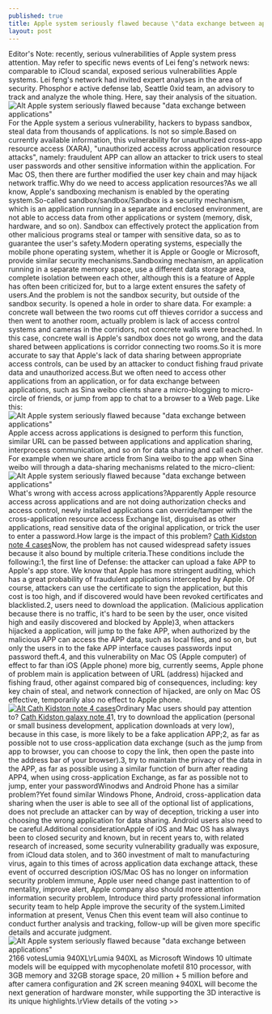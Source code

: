 ```yaml
---
published: true
title: Apple system seriously flawed because \"data exchange between applications\"
layout: post
---
```

Editor\'s Note: recently, serious vulnerabilities of Apple system press attention. May refer to specific news events of Lei feng\'s network news: comparable to iCloud scandal, exposed serious vulnerabilities Apple systems. Lei feng\'s network had invited expert analyses in the area of security. Phosphor e active defense lab, Seattle 0xid team, an advisory to track and analyze the whole thing. Here, say their analysis of the situation.![Alt Apple system seriously flawed because \"data exchange between applications\"](https://c2.staticflickr.com/6/5722/23196922024_47af092f29_z.jpg)For the Apple system a serious vulnerability, hackers to bypass sandbox, steal data from thousands of applications. Is not so simple.Based on currently available information, this vulnerability for unauthorized cross-app resource access (XARA), \"unauthorized access across application resource attacks\", namely: fraudulent APP can allow an attacker to trick users to steal user passwords and other sensitive information within the application. For Mac OS, then there are further modified the user key chain and may hijack network traffic.Why do we need to access application resources?As we all know, Apple\'s sandboxing mechanism is enabled by the operating system.So-called sandbox/sandbox/Sandbox is a security mechanism, which is an application running in a separate and enclosed environment, are not able to access data from other applications or system (memory, disk, hardware, and so on). Sandbox can effectively protect the application from other malicious programs steal or tamper with sensitive data, so as to guarantee the user\'s safety.Modern operating systems, especially the mobile phone operating system, whether it is Apple or Google or Microsoft, provide similar security mechanisms.Sandboxing mechanism, an application running in a separate memory space, use a different data storage area, complete isolation between each other, although this is a feature of Apple has often been criticized for, but to a large extent ensures the safety of users.And the problem is not the sandbox security, but outside of the sandbox security. Is opened a hole in order to share data. For example: a concrete wall between the two rooms cut off thieves corridor a success and then went to another room, actually problem is lack of access control systems and cameras in the corridors, not concrete walls were breached. In this case, concrete wall is Apple\'s sandbox does not go wrong, and the data shared between applications is corridor connecting two rooms.So it is more accurate to say that Apple\'s lack of data sharing between appropriate access controls, can be used by an attacker to conduct fishing fraud private data and unauthorized access.But we often need to access other applications from an application, or for data exchange between applications, such as Sina weibo clients share a micro-blogging to micro-circle of friends, or jump from app to chat to a browser to a Web page. Like this:![Alt Apple system seriously flawed because \"data exchange between applications\"](https://c1.staticflickr.com/1/714/23198252863_4864ed690c_z.jpg)Apple access across applications is designed to perform this function, similar URL can be passed between applications and application sharing, interprocess communication, and so on for data sharing and call each other. For example when we share article from Sina weibo to the app when Sina weibo will through a data-sharing mechanisms related to the micro-client:![Alt Apple system seriously flawed because \"data exchange between applications\"](https://c1.staticflickr.com/1/669/23825062005_5f6c83ee45_b.jpg)What\'s wrong with access across applications?Apparently Apple resource access across applications and are not doing authorization checks and access control, newly installed applications can override/tamper with the cross-application resource access Exchange list, disguised as other applications, read sensitive data of the original application, or trick the user to enter a password.How large is the impact of this problem? [Cath Kidston note 4 cases](http://www.nixcase.com/cath-kidston-samsung-galaxy-note-4-case-rose-blue-p-4535.html)Now, the problem has not caused widespread safety issues because it also bound by multiple criteria.These conditions include the following:1, the first line of Defense: the attacker can upload a fake APP to Apple\'s app store. We know that Apple has more stringent auditing, which has a great probability of fraudulent applications intercepted by Apple. Of course, attackers can use the certificate to sign the application, but this cost is too high, and if discovered would have been revoked certificates and blacklisted.2, users need to download the application. (Malicious application because there is no traffic, it\'s hard to be seen by the user, once visited high and easily discovered and blocked by Apple)3, when attackers hijacked a application, will jump to the fake APP, when authorized by the malicious APP can access the APP data, such as local files, and so on, but only the users in to the fake APP interface causes passwords input password theft.4, and this vulnerability on Mac OS (Apple computer) of effect to far than iOS (Apple phone) more big, currently seems, Apple phone of problem main is application between of URL (address) hijacked and fishing fraud, other against compared big of consequences, including: key key chain of steal, and network connection of hijacked, are only on Mac OS effective, temporarily also no effect to Apple phone.[![Alt Cath Kidston note 4 cases](http://www.nixcase.com/images/large/note4/cath_kidston_n4409_lrg.jpg)](http://www.nixcase.com/cath-kidston-samsung-galaxy-note-4-case-rose-blue-p-4535.html)Ordinary Mac users should pay attention to? [Cath Kidston galaxy note 4](http://crossbody2015.tumblr.com/post/135284111740/use-drones-to-play-table-tennis-is-the-fear-of)1, try to download the application (personal or small business development, application downloads at very low), because in this case, is more likely to be a fake application APP;2, as far as possible not to use cross-application data exchange (such as the jump from app to browser, you can choose to copy the link, then open the paste into the address bar of your browser).3, try to maintain the privacy of the data in the APP, as far as possible using a similar function of burn after reading APP4, when using cross-application Exchange, as far as possible not to jump, enter your passwordWinodws and Android Phone has a similar problem?Yet found similar Windows Phone, Android, cross-application data sharing when the user is able to see all of the optional list of applications, does not preclude an attacker can by way of deception, tricking a user into choosing the wrong application for data sharing. Android users also need to be careful.Additional considerationApple of iOS and Mac OS has always been to closed security and known, but in recent years to, with related research of increased, some security vulnerability gradually was exposure, from iCloud data stolen, and to 360 investment of malt to manufacturing virus, again to this times of across application data exchange attack, these event of occurred description iOS/Mac OS has no longer on information security problem immune, Apple user need change past inattention to of mentality, improve alert, Apple company also should more attention information security problem, Introduce third party professional information security team to help Apple improve the security of the system.Limited information at present, Venus Chen this event team will also continue to conduct further analysis and tracking, follow-up will be given more specific details and accurate judgment.![Alt Apple system seriously flawed because \"data exchange between applications\"](https://c1.staticflickr.com/1/666/23716672782_775a1e94ff.jpg)2166 votesLumia 940XL\rLumia 940XL as Microsoft Windows 10 ultimate models will be equipped with mycophenolate mofetil 810 processor, with 3GB memory and 32GB storage space, 20 million + 5 million before and after camera configuration and 2K screen meaning 940XL will become the next generation of hardware monster, while supporting the 3D interactive is its unique highlights.\rView details of the voting >>